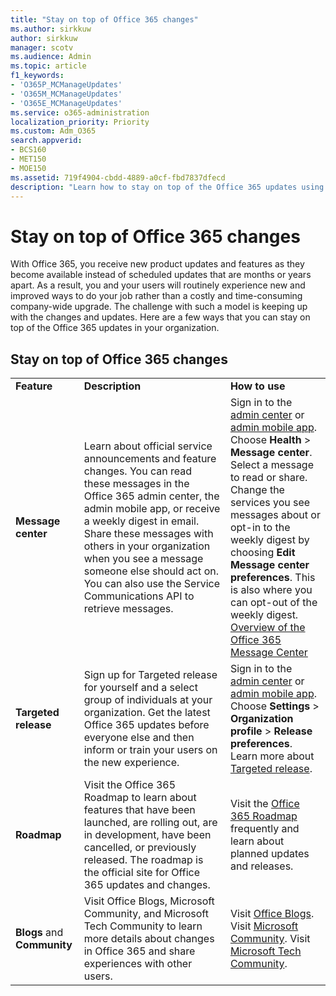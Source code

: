 ```yaml
---
title: "Stay on top of Office 365 changes"
ms.author: sirkkuw
author: sirkkuw
manager: scotv
ms.audience: Admin
ms.topic: article
f1_keywords:
- 'O365P_MCManageUpdates'
- 'O365M_MCManageUpdates'
- 'O365E_MCManageUpdates'
ms.service: o365-administration
localization_priority: Priority
ms.custom: Adm_O365
search.appverid:
- BCS160
- MET150
- MOE150
ms.assetid: 719f4904-cbdd-4889-a0cf-fbd7837dfecd
description: "Learn how to stay on top of the Office 365 updates using Message center, Targeted Release, Roadmap, and Blogs and Community."
---
```


# Stay on top of Office 365 changes

With Office 365, you receive new product updates and features as they become available instead of scheduled updates that are months or years apart. As a result, you and your users will routinely experience new and improved ways to do your job rather than a costly and time-consuming company-wide upgrade. The challenge with such a model is keeping up with the changes and updates. Here are a few ways that you can stay on top of the Office 365 updates in your organization.
  
## Stay on top of Office 365 changes

||||
|:-----|:-----|:-----|
|**Feature** <br/> |**Description** <br/> |**How to use** <br/> |
|**Message center** <br/> |Learn about official service announcements and feature changes. You can read these messages in the Office 365 admin center, the admin mobile app, or receive a weekly digest in email. Share these messages with others in your organization when you see a message someone else should act on. You can also use the Service Communications API to retrieve messages.  <br/> |Sign in to the [admin center](../admin-overview/about-the-admin-center.md) or [admin mobile app](../admin-overview/admin-mobile-app.md). Choose **Health** \> **Message center**. Select a message to read or share.  <br/> Change the services you see messages about or opt-in to the weekly digest by choosing **Edit Message center preferences**. This is also where you can opt-out of the weekly digest.  <br/> [Overview of the Office 365 Message Center](message-center.md) <br/> |
|**Targeted release** <br/> |Sign up for Targeted release for yourself and a select group of individuals at your organization. Get the latest Office 365 updates before everyone else and then inform or train your users on the new experience.  <br/> |Sign in to the [admin center](../admin-overview/about-the-admin-center.md) or [admin mobile app](../admin-overview/admin-mobile-app.md). Choose **Settings** \> **Organization profile** \> **Release preferences**. Learn more about [Targeted release](release-options-in-office-365.md).  <br/> |
|**Roadmap** <br/> |Visit the Office 365 Roadmap to learn about features that have been launched, are rolling out, are in development, have been cancelled, or previously released. The roadmap is the official site for Office 365 updates and changes.  <br/> |Visit the [Office 365 Roadmap](https://fasttrack.microsoft.com/roadmap) frequently and learn about planned updates and releases.  <br/> |
|**Blogs** and **Community** <br/> |Visit Office Blogs, Microsoft Community, and Microsoft Tech Community to learn more details about changes in Office 365 and share experiences with other users.  <br/> |Visit [Office Blogs](https://blogs.office.com/). Visit [Microsoft Community](http://answers.microsoft.com). Visit [Microsoft Tech Community](https://techcommunity.microsoft.com).  <br/> |
   
